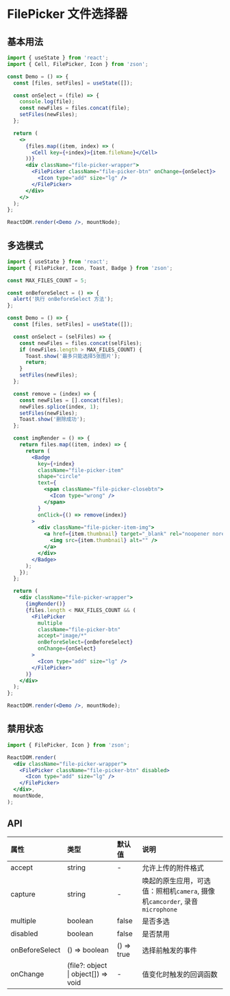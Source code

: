 # FilePicker 文件选择器

## 基本用法

```jsx
import { useState } from 'react';
import { Cell, FilePicker, Icon } from 'zson';

const Demo = () => {
  const [files, setFiles] = useState([]);

  const onSelect = (file) => {
    console.log(file);
    const newFiles = files.concat(file);
    setFiles(newFiles);
  };

  return (
    <>
      {files.map((item, index) => (
        <Cell key={+index}>{item.fileName}</Cell>
      ))}
      <div className="file-picker-wrapper">
        <FilePicker className="file-picker-btn" onChange={onSelect}>
          <Icon type="add" size="lg" />
        </FilePicker>
      </div>
    </>
  );
};

ReactDOM.render(<Demo />, mountNode);
```

## 多选模式

```jsx
import { useState } from 'react';
import { FilePicker, Icon, Toast, Badge } from 'zson';

const MAX_FILES_COUNT = 5;

const onBeforeSelect = () => {
  alert('执行 onBeforeSelect 方法');
};

const Demo = () => {
  const [files, setFiles] = useState([]);

  const onSelect = (selFiles) => {
    const newFiles = files.concat(selFiles);
    if (newFiles.length > MAX_FILES_COUNT) {
      Toast.show('最多只能选择5张图片');
      return;
    }
    setFiles(newFiles);
  };

  const remove = (index) => {
    const newFiles = [].concat(files);
    newFiles.splice(index, 1);
    setFiles(newFiles);
    Toast.show('删除成功');
  };

  const imgRender = () => {
    return files.map((item, index) => {
      return (
        <Badge
          key={+index}
          className="file-picker-item"
          shape="circle"
          text={
            <span className="file-picker-closebtn">
              <Icon type="wrong" />
            </span>
          }
          onClick={() => remove(index)}
        >
          <div className="file-picker-item-img">
            <a href={item.thumbnail} target="_blank" rel="noopener noreferrer">
              <img src={item.thumbnail} alt="" />
            </a>
          </div>
        </Badge>
      );
    });
  };

  return (
    <div className="file-picker-wrapper">
      {imgRender()}
      {files.length < MAX_FILES_COUNT && (
        <FilePicker
          multiple
          className="file-picker-btn"
          accept="image/*"
          onBeforeSelect={onBeforeSelect}
          onChange={onSelect}
        >
          <Icon type="add" size="lg" />
        </FilePicker>
      )}
    </div>
  );
};

ReactDOM.render(<Demo />, mountNode);
```

## 禁用状态

```jsx
import { FilePicker, Icon } from 'zson';

ReactDOM.render(
  <div className="file-picker-wrapper">
    <FilePicker className="file-picker-btn" disabled>
      <Icon type="add" size="lg" />
    </FilePicker>
  </div>,
  mountNode,
);
```

## API

| 属性           | 类型                                | 默认值     | 说明                                                                        |
| :------------- | :---------------------------------- | :--------- | :-------------------------------------------------------------------------- |
| accept         | string                              | -          | 允许上传的附件格式                                                          |
| capture        | string                              | -          | 唤起的原生应用，可选值：照相机`camera`, 摄像机`camcorder`, 录音`microphone` |
| multiple       | boolean                             | false      | 是否多选                                                                    |
| disabled       | boolean                             | false      | 是否禁用                                                                    |
| onBeforeSelect | () => boolean                       | () => true | 选择前触发的事件                                                            |
| onChange       | (file?: object \| object[]) => void | -          | 值变化时触发的回调函数                                                      |
